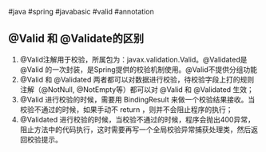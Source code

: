 #java #spring #javabasic #valid #annotation

## @Valid 和 @Validate的区别

1. @Valid注解用于校验，所属包为：javax.validation.Valid。@Validated是@Valid 的一次封装，是Spring提供的校验机制使用。@Valid不提供分组功能
2. @Valid 和 @Validated 两者都可以对数据进行校验，待校验字段上打的规则注解（@NotNull, @NotEmpty等）都可以对 @Valid 和 @Validated 生效；
3. @Valid 进行校验的时候，需要用 BindingResult 来做一个校验结果接收。当校验不通过的时候，如果手动不 return ，则并不会阻止程序的执行；
4. @Validated 进行校验的时候，当校验不通过的时候，程序会抛出400异常，阻止方法中的代码执行，这时需要再写一个全局校验异常捕获处理类，然后返回校验提示。

